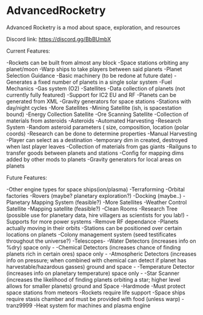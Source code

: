 # AdvancedRocketry
Advanced Rocketry is a mod about space, exploration, and resources

Discord link: https://discord.gg/BbBUmbX

Current Features:


-Rockets can be built from almost any block
-Space stations orbiting any planet/moon
-Warp ships to take players between said planets
-Planet Selection Guidance
-Basic machinery (to be redone at future date)
-Generates a fixed number of planets in a single solar system
-Fuel Mechanics
-Gas system (O2)
-Satellites
-Data collection of planets (not currently fully featured)
-Support for IC2 EU and RF
-Planets can be generated from XML
-Gravity generators for space stations
-Stations with day/night cycles
-More Satellites
  -Mining Satellite (ish, is spacestation bound)
  -Energy Collection Satellite
  -Ore Scanning Satellite
-Collection of materials from asteroids
-Asteroids
  -Automated Harvesting
  -Research System
     -Random asteroid parameters ( size, composition, location (polar coords)
     -Research can be done to determine properties
  -Manual Harvesting
     -Player can select as a destination
     -temporary dim in created, destroyed when last player leaves
-Collection of materials from gas giants
-Railguns to transfer goods between planets and stations
-Config for mapping dims added by other mods to planets
-Gravity generators for local areas on planets



Future Features:

-Other engine types for space ships(ion/plasma)
-Terraforming
-Orbital factories
-Rovers (maybe? planetary exploration?)
-Docking (maybe..)
-Planetary Mapping System (feasible?)
-More Satellites
  -Weather Control Satellite
  -Mapping satellite (feasible?)
-Clean Rooms
-Research Tree (possible use for planetary data, hire villagers as scientists for you lab!)
-Supports for more power systems
-Remove RF dependance
-Planets actually moving in their orbits
-Stations can be positioned over certain locations on planets
-Colony management system (seed testificates throughout the universe?)
-Telescopes-
  -Water Detectors (increases info on %dry) space only - 
  -Chemical Detectors (increases chance of finding planets rich in certain ores) space only - 
  -Atmospheric Detectors (increases info on pressure; when combined with chemical can detect if planet has harvestable/hazardous gasses) ground and space - 
  -Temperature Detector (increases info on planetary temperature) space only - 
  -Star Scanner (increases the likelihood of finding planets orbiting a star; higher level allows for smaller planets) ground and Space
-Hardmode
  -Must protect space stations from meteors
  -Rockets require life support
  -Space ships require stasis chamber and must be provided with food (unless warp) - tranz9999
  -Heat system for machines and plasma engine
